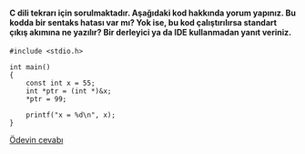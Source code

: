 
#### C dili tekrarı için sorulmaktadır. Aşağıdaki kod hakkında yorum yapınız. Bu kodda bir sentaks hatası var mı? Yok ise, bu kod çalıştırılırsa standart çıkış akımına ne yazılır? Bir derleyici ya da IDE kullanmadan yanıt veriniz.


```
#include <stdio.h>

int main()
{
	const int x = 55;
	int *ptr = (int *)&x;
	*ptr = 99;

	printf("x = %d\n", x);
}
```


[Ödevin cevabı](https://vimeo.com/432190808)
